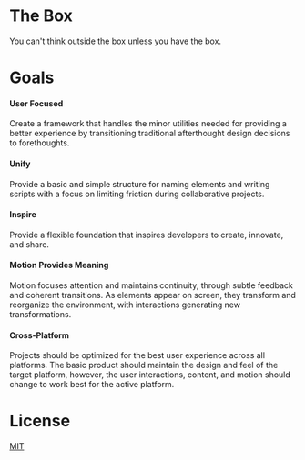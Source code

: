 # The Box
You can't think outside the box unless you have the box.

# Goals
#### User Focused
Create a framework that handles the minor utilities needed for providing a better experience by transitioning traditional afterthought design decisions to forethoughts.

#### Unify
Provide a basic and simple structure for naming elements and writing scripts with a focus on limiting friction during collaborative projects.

#### Inspire
Provide a flexible foundation that inspires developers to create, innovate, and share.

#### Motion Provides Meaning
Motion focuses attention and maintains continuity, through subtle feedback and coherent transitions. As elements appear on screen, they transform and reorganize the environment, with interactions generating new transformations.

#### Cross-Platform
Projects should be optimized for the best user experience across all platforms. The basic product should maintain the design and feel of the target platform, however, the user interactions, content, and motion should change to work best for the active platform.

# License
[MIT](https://github.com/codewithkyle/the-box/blob/master/LICENSE)
